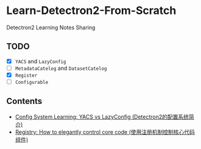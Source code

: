 # Learn-Detectron2-From-Scratch
Detectron2 Learning Notes Sharing

## TODO
- [x] `YACS` and `LazyConfig`
- [ ] `MetadataCatelog` and `DatasetCatelog`
- [x] `Register`
- [ ] `Configurable`

## Contents
- [Config System Learning: YACS vs LazyConfig (Detectron2的配置系统简介)](./notes/IDEA_CVR_blog_config.md)
- [Registry: How to elegantly control core code (使用注册机制控制核心代码组件)](./notes/Registry.md)
